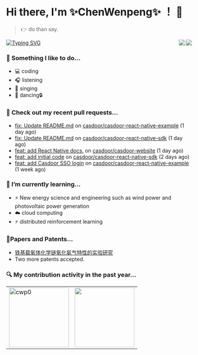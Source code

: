 # Hi there, I'm ✨ChenWenpeng✨ ！ 🤭

> 👉 do than say.

<a href="https://github.com/cwp0/">
  <img align="right" src="https://visitor-badge.laobi.icu/badge?page_id=cwp0.cwp0&left_color=blue&right_color=gray" /> 
</a>

<a href="https://github.com/">
  <img align="center" src="https://readme-typing-svg.demolab.com?font=Fira+Code&pause=1000&width=600&lines=Feeling%20the%20World...%20%20%20%20Coding%20the%20world...&center=true&size=24" alt="Typing SVG" />
</a>

<a href="https://github.com/cwp0/">
  <img align="right" src="https://github-readme-stats.vercel.app/api?username=cwp0&show_icons=true&icon_color=9932cd&text_color=a8a8a8&bg_color=13161B&hide_title=false&hide_border=false" />
</a>

### 🌈 Something I like to do...
- 💻 coding
- 🎧 listening
- 🎤 singing
- 💃 dancing🔒

### 🔨 Check out my recent pull requests...

- [fix: Update README.md](https://github.com/casdoor/casdoor-react-native-example/pull/4) on [casdoor/casdoor-react-native-example](https://github.com/casdoor/casdoor-react-native-example) (1 day ago)
- [fix: Update README.md](https://github.com/casdoor/casdoor-react-native-sdk/pull/2) on [casdoor/casdoor-react-native-sdk](https://github.com/casdoor/casdoor-react-native-sdk) (1 day ago)
- [feat: add React Native docs.](https://github.com/casdoor/casdoor-website/pull/559) on [casdoor/casdoor-website](https://github.com/casdoor/casdoor-website) (1 day ago)
- [feat: add initial code](https://github.com/casdoor/casdoor-react-native-sdk/pull/1) on [casdoor/casdoor-react-native-sdk](https://github.com/casdoor/casdoor-react-native-sdk) (2 days ago)
- [feat: add Casdoor SSO login](https://github.com/casdoor/casdoor-react-native-example/pull/3) on [casdoor/casdoor-react-native-example](https://github.com/casdoor/casdoor-react-native-example) (1 week ago)

### 🌱 I’m currently learning...
- ⚡️ New energy science and engineering such as wind power and photovoltaic power generation
- ☁️ cloud computing
- ⚡️ distributed reinforcement learning

### 📃Papers and Patents... 
- [铁基载氧体化学链氧化氨气特性的实验研究](https://xueshu.baidu.com/usercenter/paper/show?paperid=1p7m0c40dn1a04e0491y08w09j317716&site=xueshu_se)
- Two more patents accepted.

### 🔍 My contribution activity in the past year...
<table align="center" >
  <tr>
    <td>
      <a href="https://github.com/cwp0/">
        <img height="162em" src="https://github-profile-summary-cards.vercel.app/api/cards/profile-details?username=cwp0&theme=tokyonight&show_icons=true&icon_color=9932cd&text_color=a8a8a8&bg_color=13161B&hide_title=false&hide_border=false" alt="cwp0" />
      </a>
    </td>
    <td>
      <a href="https://github.com/cwp0/">
        <img height="162em" src="https://github-profile-summary-cards.vercel.app/api/cards/stats?username=cwp0&theme=tokyonight&show_icons=true&icon_color=9932cd&text_color=a8a8a8&bg_color=13161B&hide_title=false&hide_border=false" />
      </a>
    </td>
  </tr>
</table>






